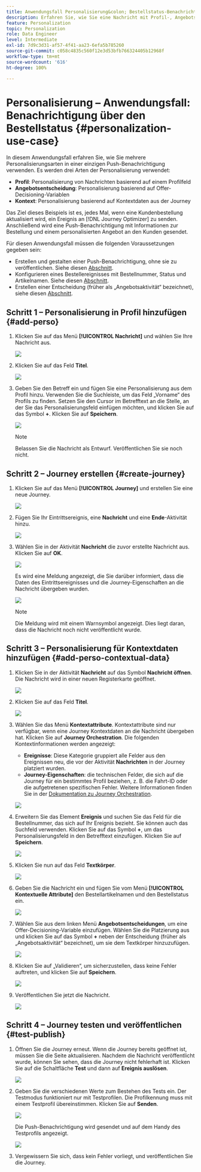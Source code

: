 ```yaml
---
title: Anwendungsfall Personalisierung&colon; Bestellstatus-Benachrichtigung
description: Erfahren Sie, wie Sie eine Nachricht mit Profil-, Angebotsentscheidungs- und Kontextinformationen personalisieren..
feature: Personalization
topic: Personalization
role: Data Engineer
level: Intermediate
exl-id: 7d9c3d31-af57-4f41-aa23-6efa5b785260
source-git-commit: c058c4835c560f12e3d53bfb766324405b12968f
workflow-type: tm+mt
source-wordcount: '616'
ht-degree: 100%

---
```


# Personalisierung – Anwendungsfall: Benachrichtigung über den Bestellstatus {#personalization-use-case}

In diesem Anwendungsfall erfahren Sie, wie Sie mehrere Personalisierungsarten in einer einzigen Push-Benachrichtigung verwenden. Es werden drei Arten der Personalisierung verwendet:

* **Profil**: Personalisierung von Nachrichten basierend auf einem Profilfeld
* **Angebotsentscheidung**: Personalisierung basierend auf Offer-Decisioning-Variablen
* **Kontext**: Personalisierung basierend auf Kontextdaten aus der Journey

Das Ziel dieses Beispiels ist es, jedes Mal, wenn eine Kundenbestellung aktualisiert wird, ein Ereignis an [!DNL Journey Optimizer] zu senden. Anschließend wird eine Push-Benachrichtigung mit Informationen zur Bestellung und einem personalisierten Angebot an den Kunden gesendet.

Für diesen Anwendungsfall müssen die folgenden Voraussetzungen gegeben sein:

* Erstellen und gestalten einer Push-Benachrichtigung, ohne sie zu veröffentlichen. Siehe diesen [Abschnitt](../messages/get-started-content.md).
* Konfigurieren eines Bestellereignisses mit Bestellnummer, Status und Artikelnamen. Siehe diesen [Abschnitt](../event/about-events.md).
* Erstellen einer Entscheidung (früher als „Angebotsaktivität“ bezeichnet), siehe diesen [Abschnitt](../offers/offer-activities/create-offer-activities.md).

## Schritt 1 – Personalisierung in Profil hinzufügen {#add-perso}

1. Klicken Sie auf das Menü **[!UICONTROL Nachricht]** und wählen Sie Ihre Nachricht aus.

   ![](assets/perso-uc.png)

1. Klicken Sie auf das Feld **Titel**.

   ![](assets/perso-uc2.png)

1. Geben Sie den Betreff ein und fügen Sie eine Personalisierung aus dem Profil hinzu. Verwenden Sie die Suchleiste, um das Feld „Vorname“ des Profils zu finden. Setzen Sie den Cursor im Betrefftext an die Stelle, an der Sie das Personalisierungsfeld einfügen möchten, und klicken Sie auf das Symbol **+**. Klicken Sie auf **Speichern**.

   ![](assets/perso-uc3.png)

   >[!NOTE]
   >
   >Belassen Sie die Nachricht als Entwurf. Veröffentlichen Sie sie noch nicht.

## Schritt 2 – Journey erstellen {#create-journey}

1. Klicken Sie auf das Menü **[!UICONTROL Journey]** und erstellen Sie eine neue Journey.

   ![](assets/perso-uc4.png)

1. Fügen Sie Ihr Eintrittsereignis, eine **Nachricht** und eine **Ende**-Aktivität hinzu.

   ![](assets/perso-uc5.png)

1. Wählen Sie in der Aktivität **Nachricht** die zuvor erstellte Nachricht aus. Klicken Sie auf **OK**.

   ![](assets/perso-uc6.png)

   Es wird eine Meldung angezeigt, die Sie darüber informiert, dass die Daten des Eintrittsereignisses und die Journey-Eigenschaften an die Nachricht übergeben wurden.

   ![](assets/perso-uc7.png)

   >[!NOTE]
   >
   >Die Meldung wird mit einem Warnsymbol angezeigt. Dies liegt daran, dass die Nachricht noch nicht veröffentlicht wurde.

## Schritt 3 – Personalisierung für Kontextdaten hinzufügen  {#add-perso-contextual-data}

1. Klicken Sie in der Aktivität **Nachricht** auf das Symbol **Nachricht öffnen**. Die Nachricht wird in einer neuen Registerkarte geöffnet.

   ![](assets/perso-uc8.png)

1. Klicken Sie auf das Feld **Titel**.

   ![](assets/perso-uc9.png)

1. Wählen Sie das Menü **Kontextattribute**. Kontextattribute sind nur verfügbar, wenn eine Journey Kontextdaten an die Nachricht übergeben hat. Klicken Sie auf **Journey Orchestration**. Die folgenden Kontextinformationen werden angezeigt:

   * **Ereignisse**: Diese Kategorie gruppiert alle Felder aus den Ereignissen neu, die vor der Aktivität **Nachrichten** in der Journey platziert wurden.
   * **Journey-Eigenschaften**: die technischen Felder, die sich auf die Journey für ein bestimmtes Profil beziehen, z. B. die Fahrt-ID oder die aufgetretenen spezifischen Fehler. Weitere Informationen finden Sie in der [Dokumentation zu Journey Orchestration](../building-journeys/expression/journey-properties.md).

   ![](assets/perso-uc10.png)

1. Erweitern Sie das Element **Ereignis** und suchen Sie das Feld für die Bestellnummer, das sich auf Ihr Ereignis bezieht. Sie können auch das Suchfeld verwenden. Klicken Sie auf das Symbol **+**, um das Personalisierungsfeld in den Betrefftext einzufügen. Klicken Sie auf **Speichern**.

   ![](assets/perso-uc11.png)

1. Klicken Sie nun auf das Feld **Textkörper**.

   ![](assets/perso-uc12.png)

1. Geben Sie die Nachricht ein und fügen Sie vom Menü **[!UICONTROL Kontextuelle Attribute]** den Bestellartikelnamen und den Bestellstatus ein.

   ![](assets/perso-uc13.png)

1. Wählen Sie aus dem linken Menü **Angebotsentscheidungen**, um eine Offer-Decisioning-Variable einzufügen. Wählen Sie die Platzierung aus und klicken Sie auf das Symbol **+** neben der Entscheidung (früher als „Angebotsaktivität“ bezeichnet), um sie dem Textkörper hinzuzufügen.

   ![](assets/perso-uc14.png)

1. Klicken Sie auf „Validieren“, um sicherzustellen, dass keine Fehler auftreten, und klicken Sie auf **Speichern**.

   ![](assets/perso-uc15.png)

1. Veröffentlichen Sie jetzt die Nachricht.

   ![](assets/perso-uc16.png)

## Schritt 4 – Journey testen und veröffentlichen  {#test-publish}

1. Öffnen Sie die Journey erneut. Wenn die Journey bereits geöffnet ist, müssen Sie die Seite aktualisieren. Nachdem die Nachricht veröffentlicht wurde, können Sie sehen, dass die Journey nicht fehlerhaft ist. Klicken Sie auf die Schaltfläche **Test** und dann auf **Ereignis auslösen**.

   ![](assets/perso-uc17.png)

1. Geben Sie die verschiedenen Werte zum Bestehen des Tests ein. Der Testmodus funktioniert nur mit Testprofilen. Die Profilkennung muss mit einem Testprofil übereinstimmen. Klicken Sie auf **Senden**.

   ![](assets/perso-uc18.png)

   Die Push-Benachrichtigung wird gesendet und auf dem Handy des Testprofils angezeigt.

   ![](assets/perso-uc19.png)

1. Vergewissern Sie sich, dass kein Fehler vorliegt, und veröffentlichen Sie die Journey.
